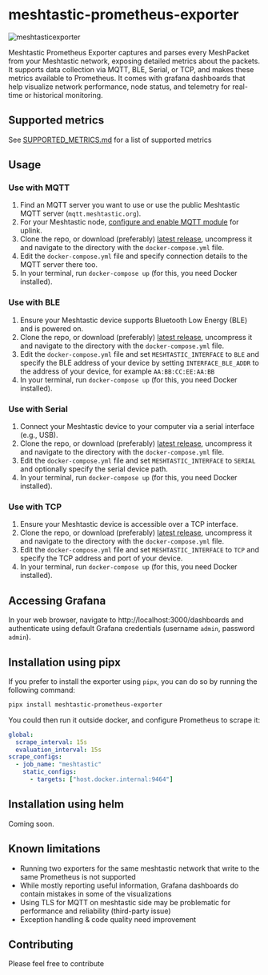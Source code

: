 # meshtastic-prometheus-exporter

![meshtasticexporter](https://github.com/artiommocrenco/meshtastic-prometheus-exporter/assets/28516476/162a2fab-5804-46d0-a97a-aa84e388ef58)

Meshtastic Prometheus Exporter captures and parses every MeshPacket from your Meshtastic network, exposing detailed metrics about the packets. It supports data collection via MQTT, BLE, Serial, or TCP, and makes these metrics available to Prometheus. It comes with grafana dashboards that help visualize network performance, node status, and telemetry for real-time or historical monitoring.

## Supported metrics

See [SUPPORTED_METRICS.md](SUPPORTED_METRICS.md) for a list of supported metrics

## Usage

### Use with MQTT

1. Find an MQTT server you want to use or use the public Meshtastic MQTT server (`mqtt.meshtastic.org`).
2. For your Meshtastic node, [configure and enable MQTT module](https://meshtastic.org/docs/configuration/module/mqtt/) for uplink.
3. Clone the repo, or download (preferably) [latest release](https://github.com/artiommocrenco/meshtastic-prometheus-exporter/releases/latest), uncompress it and navigate to the directory with the `docker-compose.yml` file.
4. Edit the `docker-compose.yml` file and specify connection details to the MQTT server there too.
5. In your terminal, run `docker-compose up` (for this, you need Docker installed).

### Use with BLE

1. Ensure your Meshtastic device supports Bluetooth Low Energy (BLE) and is powered on.
2. Clone the repo, or download (preferably) [latest release](https://github.com/artiommocrenco/meshtastic-prometheus-exporter/releases/latest), uncompress it and navigate to the directory with the `docker-compose.yml` file.
3. Edit the `docker-compose.yml` file and set `MESHTASTIC_INTERFACE` to `BLE` and specify the BLE address of your device by setting `INTERFACE_BLE_ADDR` to the address of your device, for example `AA:BB:CC:EE:AA:BB`
4. In your terminal, run `docker-compose up` (for this, you need Docker installed).

### Use with Serial

1. Connect your Meshtastic device to your computer via a serial interface (e.g., USB).
2. Clone the repo, or download (preferably) [latest release](https://github.com/artiommocrenco/meshtastic-prometheus-exporter/releases/latest), uncompress it and navigate to the directory with the `docker-compose.yml` file.
3. Edit the `docker-compose.yml` file and set `MESHTASTIC_INTERFACE` to `SERIAL` and optionally specify the serial device path.
4. In your terminal, run `docker-compose up` (for this, you need Docker installed).

### Use with TCP

1. Ensure your Meshtastic device is accessible over a TCP interface.
2. Clone the repo, or download (preferably) [latest release](https://github.com/artiommocrenco/meshtastic-prometheus-exporter/releases/latest), uncompress it and navigate to the directory with the `docker-compose.yml` file.
3. Edit the `docker-compose.yml` file and set `MESHTASTIC_INTERFACE` to `TCP` and specify the TCP address and port of your device.
4. In your terminal, run `docker-compose up` (for this, you need Docker installed).

## Accessing Grafana

In your web browser, navigate to http://localhost:3000/dashboards and authenticate using default Grafana credentials (username `admin`, password `admin`).

## Installation using pipx

If you prefer to install the exporter using `pipx`, you can do so by running the following command:

```bash
pipx install meshtastic-prometheus-exporter
```

You could then run it outside docker, and configure Prometheus to scrape it:

```yaml
global:
  scrape_interval: 15s
  evaluation_interval: 15s
scrape_configs:
  - job_name: "meshtastic"
    static_configs:
      - targets: ["host.docker.internal:9464"]
```

## Installation using helm

Coming soon.

## Known limitations

* Running two exporters for the same meshtastic network that write to the same Prometheus is not supported
* While mostly reporting useful information, Grafana dashboards do contain mistakes in some of the visualizations
* Using TLS for MQTT on meshtastic side may be problematic for performance and reliability (third-party issue)
* Exception handling & code quality need improvement

## Contributing

Please feel free to contribute

